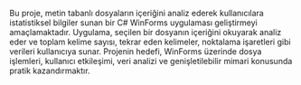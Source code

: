 Bu proje, metin tabanlı dosyaların içeriğini analiz ederek kullanıcılara 
istatistiksel bilgiler sunan bir C# WinForms uygulaması geliştirmeyi 
amaçlamaktadır. Uygulama, seçilen bir dosyanın içeriğini okuyarak analiz eder 
ve toplam kelime sayısı, tekrar eden kelimeler, noktalama işaretleri gibi verileri 
kullanıcıya sunar. Projenin hedefi, WinForms üzerinde dosya işlemleri, kullanıcı 
etkileşimi, veri analizi ve genişletilebilir mimari konusunda pratik 
kazandırmaktır.

